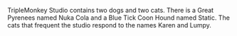 TripleMonkey Studio contains two dogs and two cats. 
There is a Great Pyrenees named Nuka Cola and a Blue Tick Coon Hound named Static. 
The cats that frequent the studio respond to the names Karen and Lumpy.

